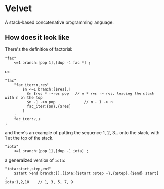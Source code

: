 # Velvet
A stack-based concatenative programming language.

## How does it look like

There's the definition of factorial:
```
"fac"
    <=1 branch:[pop 1],[dup -1 fac *] ;
```
or:
```
"fac"
    "fac_iter:n,res"
        $n <=1 branch:[$res],[
          $n $res * ->res pop   // n * res -> res, leaving the stack with n on the top
          $n -1 ->n pop             // n - 1 -> n
          fac_iter:{$n},{$res}
        ]
    ;
    fac_iter:?,1
;
```
and there's an example of putting the sequence 1, 2, 3... onto the stack, with 1 at the top of the stack.
```
"iota"
    <=1 branch:[pop 1],[dup -1 iota] ;
```
a generalized version of `iota`:
```
"iota:start,step,end"
    $start >end branch:[],[iota:{$start $step +},{$step},{$end} start] ;
iota:1,2,10    // 1, 3, 5, 7, 9
```
